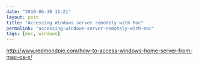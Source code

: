 ```yaml
---
date: "2010-06-30 11:21"
layout: post
title: "Accessing Windows server remotely with Mac"
permalink: "accessing-windows-server-remotely-with-mac"
tags: [mac, windows]
---
```


<a href="http://www.redmondpie.com/how-to-access-windows-home-server-from-mac-os-x/">http://www.redmondpie.com/how-to-access-windows-home-server-from-mac-os-x/</a>
